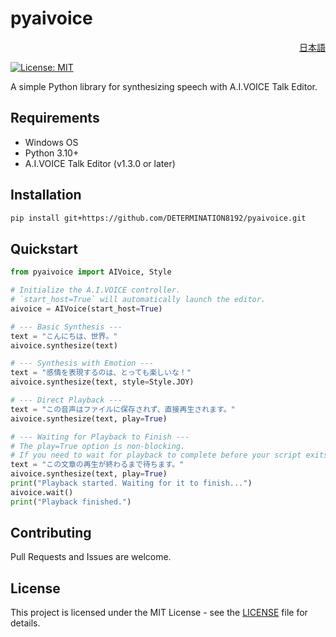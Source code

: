# pyaivoice

<p align="right"><a href="./README.md">日本語</a></p>

[![License: MIT](https://img.shields.io/badge/License-MIT-yellow.svg)](https://opensource.org/licenses/MIT)

A simple Python library for synthesizing speech with A.I.VOICE Talk Editor.

## Requirements

- Windows OS
- Python 3.10+
- A.I.VOICE Talk Editor (v1.3.0 or later)

## Installation

```sh
pip install git+https://github.com/DETERMINATION8192/pyaivoice.git
```

## Quickstart

```python
from pyaivoice import AIVoice, Style

# Initialize the A.I.VOICE controller.
# `start_host=True` will automatically launch the editor.
aivoice = AIVoice(start_host=True)

# --- Basic Synthesis ---
text = "こんにちは、世界。"
aivoice.synthesize(text)

# --- Synthesis with Emotion ---
text = "感情を表現するのは、とっても楽しいな！"
aivoice.synthesize(text, style=Style.JOY)

# --- Direct Playback ---
text = "この音声はファイルに保存されず、直接再生されます。"
aivoice.synthesize(text, play=True)

# --- Waiting for Playback to Finish ---
# The play=True option is non-blocking.
# If you need to wait for playback to complete before your script exits, use the wait() method.
text = "この文章の再生が終わるまで待ちます。"
aivoice.synthesize(text, play=True)
print("Playback started. Waiting for it to finish...")
aivoice.wait()
print("Playback finished.")
```

## Contributing

Pull Requests and Issues are welcome.

## License

This project is licensed under the MIT License - see the [LICENSE](LICENSE) file for details.
